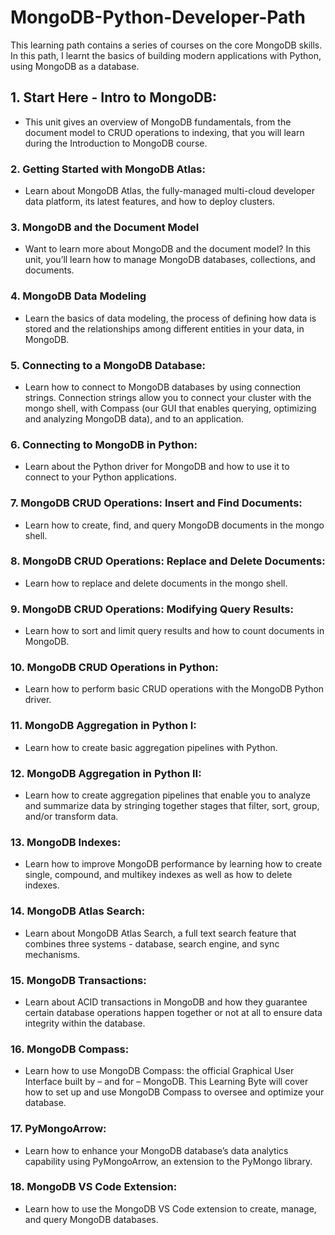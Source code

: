 # MongoDB-Python-Developer-Path

This learning path contains a series of courses on the core MongoDB skills. In this path, I learnt the basics of building modern applications with Python, using MongoDB as a database.

## 1. Start Here - Intro to MongoDB:
   - This unit gives an overview of MongoDB fundamentals, from the document model to CRUD operations to indexing, that you will learn during the Introduction to MongoDB course.

### 2. Getting Started with MongoDB **Atlas**:
   - Learn about MongoDB Atlas, the fully-managed multi-cloud developer data platform, its latest features, and how to deploy clusters.

### 3. MongoDB and the **Document Model**
   - Want to learn more about MongoDB and the document model? In this unit, you’ll learn how to manage MongoDB databases, collections, and documents.

### 4. MongoDB **Data Modeling**
   - Learn the basics of data modeling, the process of defining how data is stored and the relationships among different entities in your data, in MongoDB.

### 5. Connecting to a MongoDB Database:
   - Learn how to connect to MongoDB databases by using connection strings. Connection strings allow you to connect your cluster with the mongo shell, with Compass (our GUI that enables querying, optimizing and analyzing MongoDB data), and to an application.

### 6. Connecting to MongoDB in Python:
   - Learn about the Python driver for MongoDB and how to use it to connect to your Python applications.

### 7. MongoDB CRUD Operations: **Insert** and **Find** Documents:
   - Learn how to create, find, and query MongoDB documents in the mongo shell.

### 8. MongoDB CRUD Operations: **Replace** and **Delete** Documents:
   - Learn how to replace and delete documents in the mongo shell.

### 9. MongoDB **CRUD** Operations: **Modifying** Query Results:
   - Learn how to sort and limit query results and how to count documents in MongoDB.

### 10. MongoDB **CRUD** Operations in Python:
   - Learn how to perform basic CRUD operations with the MongoDB Python driver.

### 11. MongoDB **Aggregation** in Python I:
   - Learn how to create basic aggregation pipelines with Python.

### 12. MongoDB **Aggregation** in Python II:
   - Learn how to create aggregation pipelines that enable you to analyze and summarize data by stringing together stages that filter, sort, group, and/or transform data.

### 13. MongoDB **Indexes**:
   - Learn how to improve MongoDB performance by learning how to create single, compound, and multikey indexes as well as how to delete indexes.

### 14. MongoDB **Atlas Search**:
   - Learn about MongoDB Atlas Search, a full text search feature that combines three systems - database, search engine, and sync mechanisms.

### 15. MongoDB **Transactions**:
   - Learn about ACID transactions in MongoDB and how they guarantee certain database operations happen together or not at all to ensure data integrity within the database.

### 16. MongoDB **Compass**:
   - Learn how to use MongoDB Compass: the official Graphical User Interface built by – and for – MongoDB. This Learning Byte will cover how to set up and use MongoDB Compass to oversee and optimize your database.

### 17. **PyMongoArrow**:
   - Learn how to enhance your MongoDB database’s data analytics capability using PyMongoArrow, an extension to the PyMongo library.

### 18. MongoDB **VS Code Extension**:
   - Learn how to use the MongoDB VS Code extension to create, manage, and query MongoDB databases.

   

   


   


   

   

   







   


   

   

   







   



   


